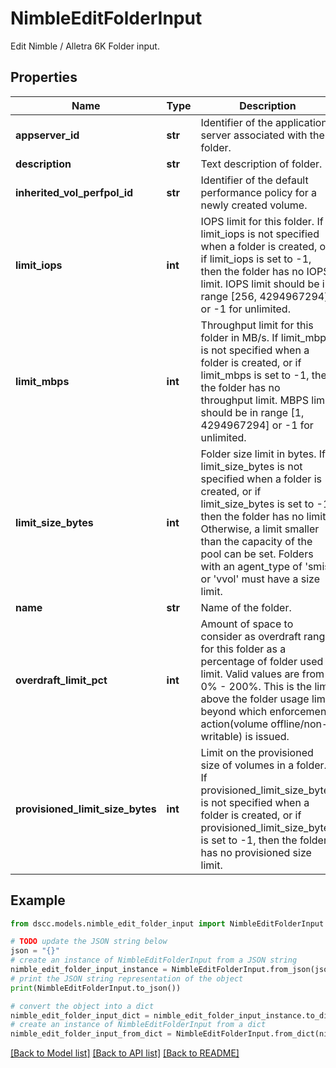# NimbleEditFolderInput

Edit Nimble / Alletra 6K Folder input.

## Properties

Name | Type | Description | Notes
------------ | ------------- | ------------- | -------------
**appserver_id** | **str** | Identifier of the application server associated with the folder. | [optional] 
**description** | **str** | Text description of folder. | [optional] 
**inherited_vol_perfpol_id** | **str** | Identifier of the default performance policy for a newly created volume. | [optional] 
**limit_iops** | **int** | IOPS limit for this folder. If limit_iops is not specified when a folder is created, or if limit_iops is set to -1, then the folder has no IOPS limit. IOPS limit should be in range [256, 4294967294] or -1 for unlimited. | [optional] 
**limit_mbps** | **int** | Throughput limit for this folder in MB/s. If limit_mbps is not specified when a folder is created, or if limit_mbps is set to -1, then the folder has no throughput limit. MBPS limit should be in range [1, 4294967294] or -1 for unlimited. | [optional] 
**limit_size_bytes** | **int** | Folder size limit in bytes. If limit_size_bytes is not specified when a folder is created, or if limit_size_bytes is set to -1, then the folder has no limit. Otherwise, a limit smaller than the capacity of the pool can be set. Folders with an agent_type of &#39;smis&#39; or &#39;vvol&#39; must have a size limit. | [optional] 
**name** | **str** | Name of the folder. | [optional] 
**overdraft_limit_pct** | **int** | Amount of space to consider as overdraft range for this folder as a percentage of folder used limit. Valid values are from 0% - 200%. This is the limit above the folder usage limit beyond which enforcement action(volume offline/non-writable) is issued. | [optional] 
**provisioned_limit_size_bytes** | **int** | Limit on the provisioned size of volumes in a folder. If provisioned_limit_size_bytes is not specified when a folder is created, or if provisioned_limit_size_bytes is set to -1, then the folder has no provisioned size limit. | [optional] 

## Example

```python
from dscc.models.nimble_edit_folder_input import NimbleEditFolderInput

# TODO update the JSON string below
json = "{}"
# create an instance of NimbleEditFolderInput from a JSON string
nimble_edit_folder_input_instance = NimbleEditFolderInput.from_json(json)
# print the JSON string representation of the object
print(NimbleEditFolderInput.to_json())

# convert the object into a dict
nimble_edit_folder_input_dict = nimble_edit_folder_input_instance.to_dict()
# create an instance of NimbleEditFolderInput from a dict
nimble_edit_folder_input_from_dict = NimbleEditFolderInput.from_dict(nimble_edit_folder_input_dict)
```
[[Back to Model list]](../README.md#documentation-for-models) [[Back to API list]](../README.md#documentation-for-api-endpoints) [[Back to README]](../README.md)


